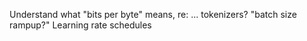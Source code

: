 

Understand what "bits per byte" means, re: ... tokenizers?
"batch size rampup?"
Learning rate schedules

